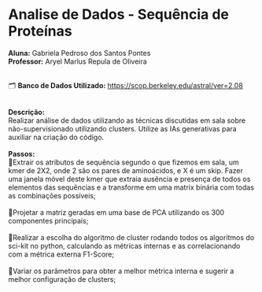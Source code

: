 # Analise de Dados - Sequência de Proteínas
  **Aluna:** Gabriela Pedroso dos Santos Pontes<br/>
  **Professor:** Aryel Marlus Repula de Oliveira<br/><br/>

  🗂️ **Banco de Dados Utilizado:** https://scop.berkeley.edu/astral/ver=2.08<br/><br/>

**Descrição:**<br/>
Realizar análise de dados utilizando as técnicas discutidas em sala sobre não-supervisionado utilizando clusters. Utilize as IAs generativas para auxiliar na criação do código.
<br/><br/>
**Passos:**<br/>
📌Extrair os atributos de sequência segundo o que fizemos em sala, um kmer de 2X2, onde 2 são os pares de aminoácidos, e X é um skip. Fazer uma janela móvel deste kmer que extraia ausência e presença de todos os elementos das sequências e a transforme em uma matrix binária com todas as combinações possíveis;<br/><br/>
📌Projetar a matriz geradas em uma base de PCA utilizando os 300 componentes principais;<br/><br/>
📌Realizar a escolha do algoritmo de cluster rodando todos os algoritmos do sci-kit no python, calculando as métricas internas e as correlacionando com a métrica externa F1-Score;<br/><br/>
📌Variar os parâmetros para obter a melhor métrica interna e sugerir a melhor configuração de clusters;


